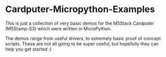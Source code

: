 # Cardputer-Micropython-Examples
This is just a collection of very basic demos for the M5Stack Cardputer (M5Stamp-S3) which were written in MicroPython. 

The demos range from  useful drivers, to extremely basic proof of concept scripts. These are not all going to be super useful, but hopefully they can help you get started :)
